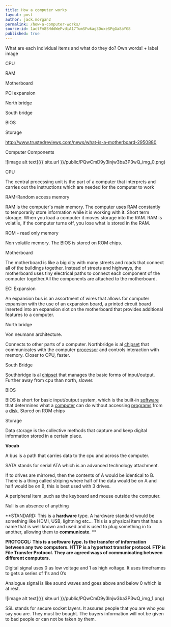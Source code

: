 ```yaml
---
title: How a computer works
layout: post
author: jack.morgan2
permalink: /how-a-computer-works/
source-id: 1actFm8SHddWePvdiA17TumSFwkag3DuxeSPgGa8aYG8
published: true
---
```

What are each individual items and what do they do? Own words! + label image

CPU

RAM

Motherboard

PCI expansion

North bridge

South bridge

BIOS

Storage

http://www.trustedreviews.com/news/what-is-a-motherboard-2950880

Computer Components

![image alt text]({{ site.url }}/public/PQwCmD9y3lnjw3ba3P3wQ_img_0.png)

CPU

The central processing unit  is the part of a computer that interprets and carries out the instructions which are needed for the computer to work

RAM-Random access memory

RAM is the computer's main memory. The computer uses RAM constantly to temporarily store information while it is working with it. Short term storage. When you load a computer it moves storage into the RAM. RAM is volatile, if the computer turns off, you lose what is stored in the RAM.

ROM - read only memory

Non volatile memory. The BIOS is stored on ROM chips.

Motherboard

The motherboard is like a big city with many streets and roads that connect all of the buildings together. Instead of streets and highways, the motherboard uses tiny electrical paths to connect each component of the computer together.All the components are attached to the motherboard.

ECI Expansion

An expansion bus is an assortment of wires that allows for computer expansion with the use of an expansion board, a printed circuit board inserted into an expansion slot on the motherboard that provides additional features to a computer.

North bridge

Von neumann architecture.

Connects to other parts of a computer. Northbridge is al [chipset](https://whatis.techtarget.com/definition/chipset) that communicates with the computer [processor](https://whatis.techtarget.com/definition/processor) and controls interaction with memory. Closer to CPU, faster.

South Bridge

Southbridge is al [chipset](https://whatis.techtarget.com/definition/chipset) that manages the basic forms of input/output. Further away from cpu than north, slower.

BIOS

BIOS is short  for basic input/output system, which is the built-in [software](https://www.webopedia.com/TERM/S/software.html) that determines what a [computer](https://www.webopedia.com/TERM/C/computer.html) can do without accessing [programs](https://www.webopedia.com/TERM/P/program.html) from a [disk](https://www.webopedia.com/TERM/D/disk.html). Stored on ROM chips

Storage

Data storage is the collective methods that capture and keep digital information stored in a certain place.

**Vocab**

A bus is a path that carries data to the cpu and across the computer.

SATA stands for serial ATA which is an advanced technology attachment.

If to drives are mirrored, then the contents of A would be identical to B. There is a thing called striping where half of the data would be on A and half would be on B, this is best used with 3 drives.

A peripheral item ,such as the keyboard and mouse outside the computer.

Null is an absence of anything

**STANDARD: This is a ****hardware**** type. A hardware standard would be something like HDMI, USB, lightning etc… This is a physical item that has a name that is well known and used and is used to plug something in to another, allowing them to ****communicate****.                                                                                 **

**PROTOCOL: This is a ****software**** type. Is the transfer of information between any two  computers. HTTP is a hypertext transfer protocol. FTP is File Transfer Protocol. They are agreed ways of ****communicating**** between different computers.**

Digital signal uses 0 as low voltage and  1 as high voltage. It uses timeframes to gets a series of 1's and 0’s

Analogue signal is like sound waves and goes above and below 0 which is at rest.

![image alt text]({{ site.url }}/public/PQwCmD9y3lnjw3ba3P3wQ_img_1.png)

SSL stands for secure socket layers. It assures people that you are who you say you are. They must be bought. The buyers information will not be given to bad people or can not be taken by them.

